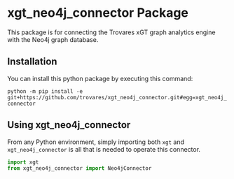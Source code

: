 # xgt_neo4j_connector Package

This package is for connecting the Trovares xGT graph analytics engine with the Neo4j graph database.

## Installation

You can install this python package by executing this command:

`python -m pip install -e git+https://github.com/trovares/xgt_neo4j_connector.git#egg=xgt_neo4j_connector`

## Using xgt_neo4j_connector

From any Python environment, simply importing both `xgt` and `xgt_neo4j_connector` is all that is needed to operate this connector.

```python
import xgt
from xgt_neo4j_connector import Neo4jConnector
```

